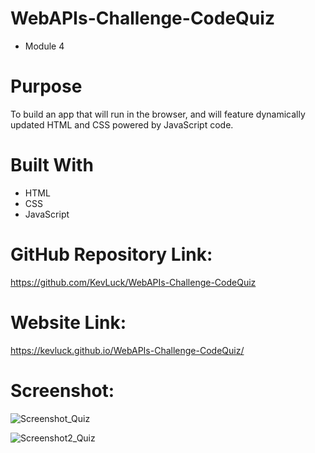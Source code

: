 # WebAPIs-Challenge-CodeQuiz
* Module 4

# Purpose
To build an app that will run in the browser, and will feature dynamically updated HTML and CSS powered by JavaScript code.

# Built With
* HTML
* CSS
* JavaScript

# GitHub Repository Link: 
https://github.com/KevLuck/WebAPIs-Challenge-CodeQuiz
# Website Link:
https://kevluck.github.io/WebAPIs-Challenge-CodeQuiz/

# Screenshot:
![Screenshot_Quiz](https://user-images.githubusercontent.com/116979866/235765027-7bf974cb-b566-4345-94cb-ecf30a0a15e8.png)

![Screenshot2_Quiz](https://user-images.githubusercontent.com/116979866/235765074-280e26cc-9bdf-4c30-a92a-9d33fed1cc9e.png)

